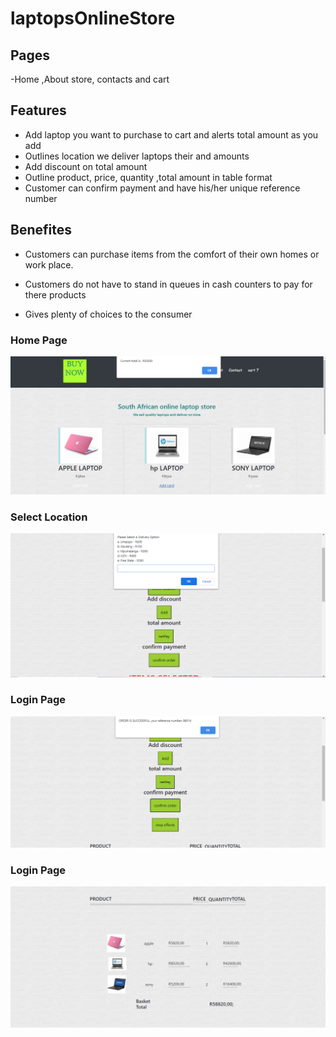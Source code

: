 # laptopsOnlineStore

## Pages
-Home ,About store, contacts and cart

## Features
- Add laptop you want to purchase to cart and alerts total amount as you add
- Outlines location we deliver laptops their and amounts
- Add discount on total amount
- Outline product, price, quantity ,total amount in table format
- Customer can confirm payment and have his/her unique reference number

## Benefites
- Customers can purchase items from the comfort of their own homes or work place.

- Customers do not have to stand in queues in cash counters to pay for there products

- Gives plenty of choices to the consumer



### Home Page
<img src="images/onlinestore.PNG" weight="100">

### Select Location
<img src="images/onlinestore2.PNG" weight="100">

### Login Page
<img src="images/onlinestore3.PNG" weight="100">

### Login Page
<img src="images/onlinestore4.PNG" weight="100">
